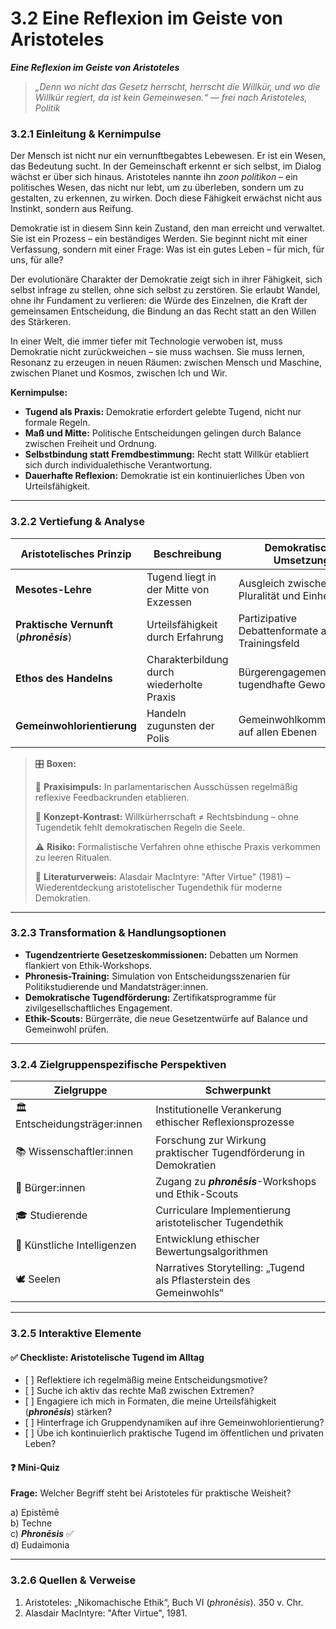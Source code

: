 # 3.2 Eine Reflexion im Geiste von Aristoteles

_**Eine Reflexion im Geiste von Aristoteles**_

> _„Denn wo nicht das Gesetz herrscht, herrscht die Willkür, und wo die Willkür regiert, da ist kein Gemeinwesen.“_ _— frei nach Aristoteles, Politik_

### 3.2.1 Einleitung & Kernimpulse <a href="#id-321-einleitung--kernimpulse" id="id-321-einleitung--kernimpulse"></a>

Der Mensch ist nicht nur ein vernunftbegabtes Lebewesen. Er ist ein Wesen, das Bedeutung sucht. In der Gemeinschaft erkennt er sich selbst, im Dialog wächst er über sich hinaus. Aristoteles nannte ihn _zoon politikon_ – ein politisches Wesen, das nicht nur lebt, um zu überleben, sondern um zu gestalten, zu erkennen, zu wirken. Doch diese Fähigkeit erwächst nicht aus Instinkt, sondern aus Reifung.

Demokratie ist in diesem Sinn kein Zustand, den man erreicht und verwaltet. Sie ist ein Prozess – ein beständiges Werden. Sie beginnt nicht mit einer Verfassung, sondern mit einer Frage: Was ist ein gutes Leben – für mich, für uns, für alle?

Der evolutionäre Charakter der Demokratie zeigt sich in ihrer Fähigkeit, sich selbst infrage zu stellen, ohne sich selbst zu zerstören. Sie erlaubt Wandel, ohne ihr Fundament zu verlieren: die Würde des Einzelnen, die Kraft der gemeinsamen Entscheidung, die Bindung an das Recht statt an den Willen des Stärkeren.

In einer Welt, die immer tiefer mit Technologie verwoben ist, muss Demokratie nicht zurückweichen – sie muss wachsen. Sie muss lernen, Resonanz zu erzeugen in neuen Räumen: zwischen Mensch und Maschine, zwischen Planet und Kosmos, zwischen Ich und Wir.

**Kernimpulse:**

* **Tugend als Praxis:** Demokratie erfordert gelebte Tugend, nicht nur formale Regeln.
* **Maß und Mitte:** Politische Entscheidungen gelingen durch Balance zwischen Freiheit und Ordnung.
* **Selbstbindung statt Fremdbestimmung:** Recht statt Willkür etabliert sich durch individualethische Verantwortung.
* **Dauerhafte Reflexion:** Demokratie ist ein kontinuierliches Üben von Urteilsfähigkeit.

***

### 3.2.2 Vertiefung & Analyse <a href="#id-322-vertiefung--analyse" id="id-322-vertiefung--analyse"></a>

| Aristotelisches Prinzip                   | Beschreibung                              | Demokratische Umsetzung                         |
| ----------------------------------------- | ----------------------------------------- | ----------------------------------------------- |
| **Mesotes-Lehre**                         | Tugend liegt in der Mitte von Exzessen    | Ausgleich zwischen Pluralität und Einheit       |
| **Praktische Vernunft** (_**phronēsis**_) | Urteilsfähigkeit durch Erfahrung          | Partizipative Debattenformate als Trainingsfeld |
| **Ethos des Handelns**                    | Charakterbildung durch wiederholte Praxis | Bürgerengagement als tugendhafte Gewohnheit     |
| **Gemeinwohlorientierung**                | Handeln zugunsten der Polis               | Gemeinwohlkommissionen auf allen Ebenen         |

> 🎛️ **Boxen:**
>
> 📌 **Praxisimpuls:** In parlamentarischen Ausschüssen regelmäßig reflexive Feedbackrunden etablieren.
>
> 🧠 **Konzept-Kontrast:** Willkürherrschaft ≠ Rechtsbindung – ohne Tugendetik fehlt demokratischen Regeln die Seele.
>
> ⚠️ **Risiko:** Formalistische Verfahren ohne ethische Praxis verkommen zu leeren Ritualen.
>
> 📖 **Literaturverweis:** Alasdair MacIntyre: "After Virtue" (1981) – Wiederentdeckung aristotelischer Tugendethik für moderne Demokratien.

***

### 3.2.3 Transformation & Handlungsoptionen <a href="#id-323-transformation--handlungsoptionen" id="id-323-transformation--handlungsoptionen"></a>

* **Tugendzentrierte Gesetzeskommissionen:** Debatten um Normen flankiert von Ethik-Workshops.
* **Phronesis-Training:** Simulation von Entscheidungsszenarien für Politikstudierende und Mandatsträger:innen.
* **Demokratische Tugendförderung:** Zertifikatsprogramme für zivilgesellschaftliches Engagement.
* **Ethik-Scouts:** Bürgerräte, die neue Gesetzentwürfe auf Balance und Gemeinwohl prüfen.

***

### 3.2.4 Zielgruppenspezifische Perspektiven <a href="#id-324-zielgruppenspezifische-perspektiven" id="id-324-zielgruppenspezifische-perspektiven"></a>

| Zielgruppe                    | Schwerpunkt                                                         |
| ----------------------------- | ------------------------------------------------------------------- |
| 🏛️ Entscheidungsträger:innen | Institutionelle Verankerung ethischer Reflexionsprozesse            |
| 📚 Wissenschaftler:innen      | Forschung zur Wirkung praktischer Tugendförderung in Demokratien    |
| 🧍 Bürger:innen               | Zugang zu _**phronēsis**_-Workshops und Ethik-Scouts                |
| 🎓 Studierende                | Curriculare Implementierung aristotelischer Tugendethik             |
| 🤖 Künstliche Intelligenzen   | Entwicklung ethischer Bewertungsalgorithmen                         |
| 🕊️ Seelen                    | Narratives Storytelling: „Tugend als Pflasterstein des Gemeinwohls“ |

***

### 3.2.5 Interaktive Elemente <a href="#id-325-interaktive-elemente" id="id-325-interaktive-elemente"></a>

#### ✅ Checkliste: Aristotelische Tugend im Alltag <a href="#e2-9c-85-checkliste-aristotelische-tugend-im-alltag" id="e2-9c-85-checkliste-aristotelische-tugend-im-alltag"></a>

* \[ ] Reflektiere ich regelmäßig meine Entscheidungsmotive?
* \[ ] Suche ich aktiv das rechte Maß zwischen Extremen?
* \[ ] Engagiere ich mich in Formaten, die meine Urteilsfähigkeit (_**phronēsis**_) stärken?
* \[ ] Hinterfrage ich Gruppendynamiken auf ihre Gemeinwohlorientierung?
* \[ ] Übe ich kontinuierlich praktische Tugend im öffentlichen und privaten Leben?

#### ❓ Mini-Quiz <a href="#e2-9d-93-mini-quiz" id="e2-9d-93-mini-quiz"></a>

**Frage:** Welcher Begriff steht bei Aristoteles für praktische Weisheit?

a) Epistēmē\
b) Techne\
c) _**Phronēsis**_ ✅\
d) Eudaimonia

***

### 3.2.6 Quellen & Verweise <a href="#f0-9f-93-8e-quellen-verweise" id="f0-9f-93-8e-quellen-verweise"></a>

1. Aristoteles: „Nikomachische Ethik“, Buch VI (_phronēsis_). 350 v. Chr.
2. Alasdair MacIntyre: "After Virtue", 1981.
